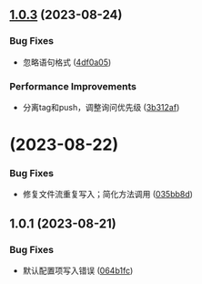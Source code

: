 ## [1.0.3](https://gitee.com/bamtama/my-tools-cli/compare/v1.0.2...v1.0.3) (2023-08-24)


### Bug Fixes

* 忽略语句格式 ([4df0a05](https://gitee.com/bamtama/my-tools-cli/commits/4df0a05ca8c208f3d5a830a6d84f00d0ef9ed53f))


### Performance Improvements

* 分离tag和push，调整询问优先级 ([3b312af](https://gitee.com/bamtama/my-tools-cli/commits/3b312af341ac1b8cf4e08cddf3570fe61d013ef4))



# [](https://gitee.com/bamtama/my-tools-cli/compare/v1.0.1...v) (2023-08-22)


### Bug Fixes

* 修复文件流重复写入；简化方法调用 ([035bb8d](https://gitee.com/bamtama/my-tools-cli/commits/035bb8dc0d1124c96dfcdd27db7bbf1e6f553afb))



## 1.0.1 (2023-08-21)


### Bug Fixes

* 默认配置项写入错误 ([064b1fc](https://gitee.com/bamtama/my-tools-cli/commits/064b1fcd01a3632fe6f1949406b3d066fe386af0))



